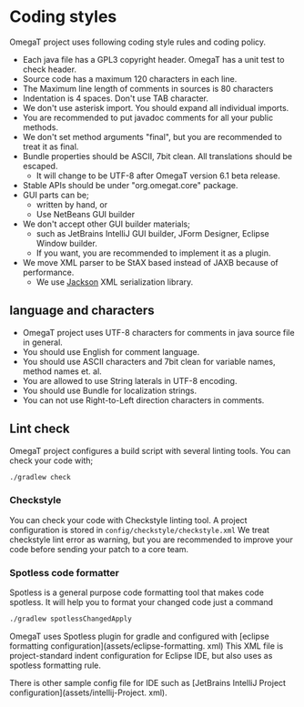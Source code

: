 # Coding styles

OmegaT project uses following coding style rules and coding policy.

* Each java file has a GPL3 copyright header. OmegaT has a unit test to check header.
* Source code has a maximum 120 characters in each line.
* The Maximum line length of comments in sources is 80 characters 
* Indentation is 4 spaces. Don't use TAB character.
* We don't use asterisk import. You should expand all individual imports.
* You are recommended to put javadoc comments for all your public methods.
* We don't set method arguments "final", but you are recommended to treat it as final.
* Bundle properties should be ASCII, 7bit clean. All translations should be escaped.
  * It will change to be UTF-8 after OmegaT version 6.1 beta release.
* Stable APIs should be under "org.omegat.core" package.
* GUI parts can be;
  * written by hand, or
  * Use NetBeans GUI builder
* We don't accept other GUI builder materials;
  * such as JetBrains IntelliJ GUI builder, JForm Designer, Eclipse Window builder.
  * If you want, you are recommended to implement it as a plugin.
* We move XML parser to be StAX based instead of JAXB because of performance.
  * We use [Jackson](https://github.com/FasterXML/jackson) XML serialization library.

## language and characters

- OmegaT project uses UTF-8 characters for comments in java source file in general.
- You should use English for comment language.
- You should use ASCII characters and 7bit clean for variable names, method names et. al.
- You are allowed to use String laterals in UTF-8 encoding.
- You should use Bundle for localization strings.
- You can not use Right-to-Left direction characters in comments.

## Lint check

OmegaT project configures a build script with several linting tools.
You can check your code with;

```bash
./gradlew check
```

### Checkstyle

You can check your code with Checkstyle linting tool.
A project configuration is stored in `config/checkstyle/checkstyle.xml`
We treat checkstyle lint error as warning, but you are recommended to
improve your code before sending your patch to a core team.

### Spotless code formatter

Spotless is a general purpose code formatting tool that makes code spotless.
It will help you to format your changed code just a command

```bash
./gradlew spotlessChangedApply
```

OmegaT uses Spotless plugin for gradle and configured with [eclipse formatting configuration](assets/eclipse-formatting.
xml)
This XML file is project-standard indent configuration for Eclipse IDE, but also uses as spotless formatting rule.

There is other sample config file for IDE such as [JetBrains IntelliJ Project configuration](assets/intellij-Project.
xml).

